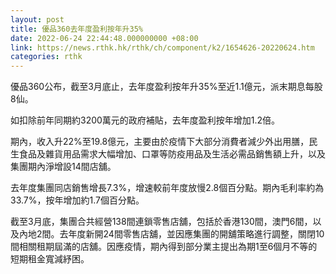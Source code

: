 ```yaml
---
layout: post
title: 優品360去年度盈利按年升35%
date: 2022-06-24 22:44:48.000000000 +08:00
link: https://news.rthk.hk/rthk/ch/component/k2/1654626-20220624.htm
categories: rthk
---
```


優品360公布，截至3月底止，去年度盈利按年升35%至近1.1億元，派末期息每股8仙。

如扣除前年同期約3200萬元的政府補貼，去年度盈利按年增加1.2倍。

期內，收入升22%至19.8億元，主要由於疫情下大部分消費者減少外出用膳，民生食品及雜貨用品需求大幅增加、口罩等防疫用品及生活必需品銷售額上升，以及集團期內淨增設14間店舖。

去年度集團同店銷售增長7.3%，增速較前年度放慢2.8個百分點。期內毛利率約為33.7%，按年增加約1.7個百分點。

截至3月底，集團合共經營138間連鎖零售店舖，包括於香港130間，澳門6間，以及內地2間。去年度新開24間零售店舖，並因應集團的開舖策略進行調整，關閉10間相關租期屆滿的店舖。因應疫情，期內得到部分業主提出為期1至6個月不等的短期租金寬減紓困。
